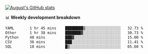 
[![August's GitHub stats](https://github-readme-stats.vercel.app/api?username=zou-weidong&show_icons=true&theme=radical)](https://github.com/zou-weidong)


📊 **Weekly development breakdown**
<!--START_SECTION:waka-->

```txt
YAML       1 hr 45 mins    ████████▒░░░░░░░░░░░░░░░░   32.73 %
Other      1 hr 38 mins    ███████▓░░░░░░░░░░░░░░░░░   30.73 %
Python     48 mins         ███▓░░░░░░░░░░░░░░░░░░░░░   15.00 %
CSV        36 mins         ███░░░░░░░░░░░░░░░░░░░░░░   11.41 %
SQL        18 mins         █▒░░░░░░░░░░░░░░░░░░░░░░░   05.60 %
```

<!--END_SECTION:waka-->
